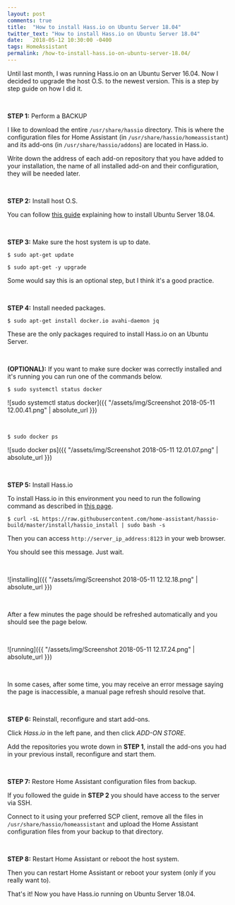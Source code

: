 ```yaml
---
layout: post
comments: true
title:  "How to install Hass.io on Ubuntu Server 18.04"
twitter_text: "How to install Hass.io on Ubuntu Server 18.04"
date:   2018-05-12 10:30:00 -0400
tags: HomeAssistant
permalink: /how-to-install-hass.io-on-ubuntu-server-18.04/
---
```


Until last month, I was running Hass.io on an Ubuntu Server 16.04. Now I decided to upgrade the host O.S. to the newest version. This is a step by step guide on how I did it.

<br />

**STEP 1:** Perform a BACKUP 

I like to download the entire `/usr/share/hassio` directory. This is where the configuration files for Home Assistant \(in `/usr/share/hassio/homeassistant`\) and its add-ons \(in `/usr/share/hassio/addons`\) are located in Hass.io.

Write down the address of each add-on repository that you have added to your installation, the name of all installed add-on and their configuration, they will be needed later.

<br />

**STEP 2:** Install host O.S.

You can follow [this guide](https://www.howtoforge.com/tutorial/ubuntu-lts-minimal-server/) explaining how to install Ubuntu Server 18.04. 

<br />

**STEP 3:** Make sure the host system is up to date.

```
$ sudo apt-get update

$ sudo apt-get -y upgrade
```

Some would say this is an optional step, but I think it's a good practice.

<br />

**STEP 4:** Install needed packages.

```
$ sudo apt-get install docker.io avahi-daemon jq
```

These are the only packages required to install Hass.io on an Ubuntu Server.

<br />

**\(OPTIONAL\):** If you want to make sure docker was correctly installed and it's running you can run one of the commands below.

```
$ sudo systemctl status docker
```

![sudo systemctl status docker]({{ "/assets/img/Screenshot 2018-05-11 12.00.41.png" | absolute_url }})

<br />

```
$ sudo docker ps
```

![sudo docker ps]({{ "/assets/img/Screenshot 2018-05-11 12.01.07.png" | absolute_url }})

<br />

**STEP 5:** Install Hass.io

To install Hass.io in this environment you need to run the following command as described in [this page](https://www.home-assistant.io/hassio/installation/#alternative-install-on-generic-linux-server).

```
$ curl -sL https://raw.githubusercontent.com/home-assistant/hassio-build/master/install/hassio_install | sudo bash -s
```

Then you can access `http://server_ip_address:8123` in your web browser.

You should see this message. Just wait.

<br />

![installing]({{ "/assets/img/Screenshot 2018-05-11 12.12.18.png" | absolute_url }})

<br />

After a few minutes the page should be refreshed automatically and you should see the page below.

<br />

![running]({{ "/assets/img/Screenshot 2018-05-11 12.17.24.png" | absolute_url }})

<br />

In some cases, after some time, you may receive an error message saying the page is inaccessible, a manual page refresh should resolve that.

<br />

**STEP 6:** Reinstall, reconfigure and start add-ons.

Click *Hass.io* in the left pane, and then click *ADD-ON STORE*.

Add the repositories you wrote down in **STEP 1**, install the add-ons you had in your previous install, reconfigure and start them.

<br />

**STEP 7:** Restore Home Assistant configuration files from backup.

If you followed the guide in **STEP 2**	you should have access to the server via SSH.

Connect to it using your preferred SCP client, remove all the files in `/usr/share/hassio/homeassistant` and upload the Home Assistant configuration files from your backup to that directory.

<br />

**STEP 8:** Restart Home Assistant or reboot the host system.

Then you can restart Home Assistant or reboot your system \(only if you really want to\). 

That's it! Now you have Hass.io running on Ubuntu Server 18.04.